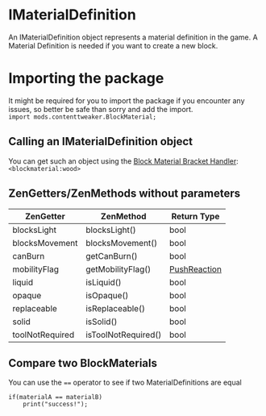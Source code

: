 # IMaterialDefinition

An IMaterialDefinition object represents a material definition in the game. A Material Definition is needed if you want to create a new block.

# Importing the package
It might be required for you to import the package if you encounter any issues, so better be safe than sorry and add the import.  
`import mods.contenttweaker.BlockMaterial;` 


## Calling an IMaterialDefinition object
You can get such an object using the [Block Material Bracket Handler](/Mods/ContentTweaker/Vanilla/Brackets/Bracket_Block_Material/):  
`<blockmaterial:wood>`

## ZenGetters/ZenMethods without parameters

| ZenGetter       | ZenMethod           | Return Type                                                            |
|-----------------|---------------------|------------------------------------------------------------------------|
| blocksLight     | blocksLight()       | bool                                                                   |
| blocksMovement  | blocksMovement()    | bool                                                                   |
| canBurn         | getCanBurn()        | bool                                                                   |
| mobilityFlag    | getMobilityFlag()   | [PushReaction](/Mods/ContentTweaker/Vanilla/Types/Block/PushReaction/) |
| liquid          | isLiquid()          | bool                                                                   |
| opaque          | isOpaque()          | bool                                                                   |
| replaceable     | isReplaceable()     | bool                                                                   |
| solid           | isSolid()           | bool                                                                   |
| toolNotRequired | isToolNotRequired() | bool                                                                   |



## Compare two BlockMaterials

You can use the `==` operator to see if two MaterialDefinitions are equal

```zenscript
if(materialA == materialB)
    print("success!");
```